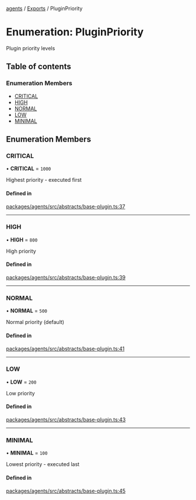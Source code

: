 <!-- 
 ⚠️  AUTO-GENERATED FILE - DO NOT EDIT MANUALLY
 This file is automatically generated by scripts/docs-generator.js
 To make changes, edit the source TypeScript files or update the generator script
-->

[agents](../../) / [Exports](../modules) / PluginPriority

# Enumeration: PluginPriority

Plugin priority levels

## Table of contents

### Enumeration Members

- [CRITICAL](PluginPriority#critical)
- [HIGH](PluginPriority#high)
- [NORMAL](PluginPriority#normal)
- [LOW](PluginPriority#low)
- [MINIMAL](PluginPriority#minimal)

## Enumeration Members

### CRITICAL

• **CRITICAL** = ``1000``

Highest priority - executed first

#### Defined in

[packages/agents/src/abstracts/base-plugin.ts:37](https://github.com/woojubb/robota/blob/87419dbb26faf50d7f1d60ae717fbe215743d1f6/packages/agents/src/abstracts/base-plugin.ts#L37)

___

### HIGH

• **HIGH** = ``800``

High priority

#### Defined in

[packages/agents/src/abstracts/base-plugin.ts:39](https://github.com/woojubb/robota/blob/87419dbb26faf50d7f1d60ae717fbe215743d1f6/packages/agents/src/abstracts/base-plugin.ts#L39)

___

### NORMAL

• **NORMAL** = ``500``

Normal priority (default)

#### Defined in

[packages/agents/src/abstracts/base-plugin.ts:41](https://github.com/woojubb/robota/blob/87419dbb26faf50d7f1d60ae717fbe215743d1f6/packages/agents/src/abstracts/base-plugin.ts#L41)

___

### LOW

• **LOW** = ``200``

Low priority

#### Defined in

[packages/agents/src/abstracts/base-plugin.ts:43](https://github.com/woojubb/robota/blob/87419dbb26faf50d7f1d60ae717fbe215743d1f6/packages/agents/src/abstracts/base-plugin.ts#L43)

___

### MINIMAL

• **MINIMAL** = ``100``

Lowest priority - executed last

#### Defined in

[packages/agents/src/abstracts/base-plugin.ts:45](https://github.com/woojubb/robota/blob/87419dbb26faf50d7f1d60ae717fbe215743d1f6/packages/agents/src/abstracts/base-plugin.ts#L45)
